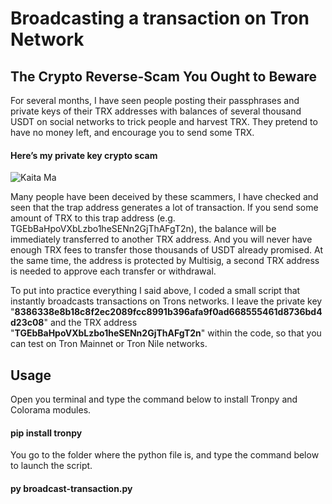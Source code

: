 # Broadcasting a transaction on Tron Network
## The Crypto Reverse-Scam You Ought to Beware

For several months, I have seen people posting their passphrases and private keys of their TRX addresses with balances of several thousand USDT on social networks to trick people and harvest TRX. They pretend to have no money left, and encourage you to send some TRX.

#### Here’s my private key crypto scam
![Kaita Ma](https://user-images.githubusercontent.com/89576432/186005976-2b784944-b04d-46e9-bc4b-2a0dc355f991.png)

Many people have been deceived by these scammers, I have checked and seen that the trap address generates a lot of transaction. 
If you send some amount of TRX to this trap address (e.g. TGEbBaHpoVXbLzbo1heSENn2GjThAFgT2n), the balance will be immediately transferred to another TRX address. And you will never have enough TRX fees to transfer those thousands of USDT already promised. At the same time, the address is protected by Multisig, a second TRX address is needed to approve each transfer or withdrawal.

To put into practice everything I said above, I coded a small script that instantly broadcasts transactions on Trons networks. 
I leave the private key "**8386338e8b18c8f2ec2089fcc8991b396afa9f0ad668555461d8736bd4d23c08**" and the TRX address "**TGEbBaHpoVXbLzbo1heSENn2GjThAFgT2n**" within the code, so that you can test on Tron Mainnet or Tron Nile networks.

## Usage
Open you terminal and type the command below to install Tronpy and Colorama modules.

#### pip install tronpy

You go to the folder where the python file is, and type the command below to launch the script.

#### py broadcast-transaction.py
